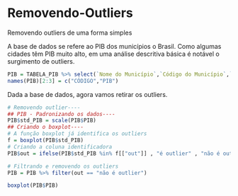 # Removendo-Outliers
Removendo outliers de uma forma simples

A base de dados se refere ao PIB dos municípios o Brasil. Como algumas cidades têm PIB muito alto, em uma análise descritiva básica é notável o surgimento de outliers.
```r
PIB = TABELA_PIB %>% select(`Nome do Município`,`Código do Município`,`Produto Interno Bruto, a preços correntes(R$ 1.000)`)
names(PIB)[2:3] = c("CÓDIGO","PIB")

```
Dada a base de dados, agora vamos retirar os outliers.
```r
# Removendo outlier----
## PIB - Padronizando os dados----
PIB$std_PIB = scale(PIB$PIB)
## Criando o boxplot----
# A função boxplot já identifica os outliers
f = boxplot(PIB$std_PIB)
# Criando a coluna identificadora
PIB$out = ifelse(PIB$std_PIB %in% f[["out"]] , "é outlier" , "não é outlier")

# Filtrando e removendo os outliers
PIB = PIB %>% filter(out == "não é outlier")

boxplot(PIB$PIB)
```
